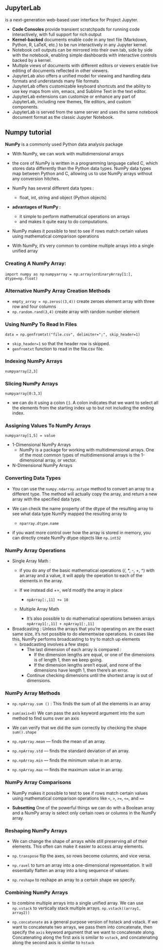 ## JupyterLab 
is a next-generation web-based user interface for Project Jupyter.
- **Code Consoles** provide transient scratchpads for running code interactively, with full support for rich output
- **Kernel-backed** documents enable code in any text file (Markdown, Python, R, LaTeX, etc.) to be run interactively in any Jupyter kernel.
- Notebook cell outputs can be mirrored into their own tab, side by side with the notebook, enabling simple dashboards with interactive controls backed by a kernel.
- Multiple views of documents with different editors or viewers enable live editing of documents reflected in other viewers.
- JupyterLab also offers a unified model for viewing and handling data formats and understands many file formats 
- JupyterLab offers customizable keyboard shortcuts and the ability to use key maps from vim, emacs, and Sublime Text in the text editor.
- JupyterLab extensions can customize or enhance any part of JupyterLab, including new themes, file editors, and custom components.
- JupyterLab is served from the same server and uses the same notebook document format as the classic Jupyter Notebook.

## Numpy tutorial 
**NumPy** is a commonly used Python data analysis package
- With NumPy, we can work with multidimensional arrays
- the core of NumPy is written in a programming language called C, which stores data differently than the Python data types. NumPy data types map between Python and C, allowing us to use NumPy arrays without any conversion hitches.
- NumPy has several different data types :
  - float, int, string and object (Python objects)

- **advantages of NumPy :**
  -  it simple to perform mathematical operations on arrays
  - and makes it quite easy to do computations.
- NumPy makes it possible to test to see if rows match certain values using mathematical comparison operations 
- With NumPy, it’s very common to combine multiple arrays into a single unified array

### Creating A NumPy Array:
`import numpy as np`
`numpyarray = np.array(ordinaryArray[1:], dtype=np.float)`
### Alternative NumPy Array Creation Methods
- `empty_array = np.zeros((3,4))` create zeroes element array with three row and four columns
- `np.random.rand(3,4)` create array with random number element
### Using NumPy To Read In Files
`data = np.genfromtxt("file.csv", delimiter=";", skip_header=1)`
  - `skip_header=1` so that the header row is skipped.
  - `genfromtxt` function to read in the file.csv file.
### Indexing NumPy Arrays
`numpyarray[2,3]`

### Slicing NumPy Arrays
`numpyarray[0:3,3]`
  - we can do it using a colon (:). A colon indicates that we want to select all the elements from the starting index up to but not including the ending index.

### Assigning Values To NumPy Arrays
`numpyarray[1,5] = value`

- 1-Dimensional NumPy Arrays
  - NumPy is a package for working with multidimensional arrays. One of the most common types of multidimensional arrays is the 1-dimensional array, or vector.
- N-Dimensional NumPy Arrays
### Converting Data Types
- You can use the `numpy.ndarray.astype` method to convert an array to a different type. The method will actually copy the array, and return a new array with the specified data type.

- We can check the name property of the dtype of the resulting array to see what data type NumPy mapped the resulting array to
  - `nparray.dtype.name`

- if you want more control over how the array is stored in memory, you can directly create NumPy dtype objects like `np.int32`

### NumPy Array Operations
- Single Array Math :
  - if you do any of the basic mathematical operations (/, *, -, +, ^) with an array and a value, it will apply the operation to each of the elements in the array.
  - If we instead did +=, we’d modify the array in place
    - `npArray[:,11] += 10`

  - Multiple Array Math 
    - It’s also possible to do mathematical operations between arrays `npArray1[:,11] + npArray1[:,11]`
- Broadcasting :
Unless the arrays that you’re operating on are the exact same size, it’s not possible to do elementwise operations. In cases like this, NumPy performs broadcasting to try to match up elements
  - broadcasting involves a few steps:
    - The last dimension of each array is compared :
      - If the dimension lengths are equal, or one of the dimensions is of length 1, then we keep going.
      - If the dimension lengths aren’t equal, and none of the dimensions have length 1, then there’s an error.
    - Continue checking dimensions until the shortest array is out of dimensions.


### NumPy Array Methods
-  `np.npArray.sum ()` : This finds the sum of all the elements in an array
  -  `sum(axis=0)` We can pass the axis keyword argument into the sum method to find sums over an axis
  - We can verify that we did the sum correctly by checking the shape `sum().shape`

- `np.npArray.mean` — finds the mean of an array.
- `np.npArray.std` — finds the standard deviation of an array.
- `np.npArray.min` — finds the minimum value in an array.
- `np.npArray.max` — finds the maximum value in an array.

### NumPy Array Comparisons
- NumPy makes it possible to test to see if rows match certain values using mathematical comparison operations like `<`, `>`, `>=`, `<=`, and `==`

- **Subsetting**
One of the powerful things we can do with a Boolean array and a NumPy array is select only certain rows or columns in the NumPy array. 

### Reshaping NumPy Arrays
- We can change the shape of arrays while still preserving all of their elements. This often can make it easier to access array elements.

- `np.transpose` flip the axes, so rows become columns, and vice versa.
- `np.ravel` to turn an array into a one-dimensional representation. It will essentially flatten an array into a long sequence of values: 
- `np.reshape` to reshape an array to a certain shape we specify.

### Combining NumPy Arrays
- to combine multiple arrays into a single unified array. We can use `np.vstack` to vertically stack multiple arrays.
`np.vstack((array1, array2))`

- `np.concatenate` as a general purpose version of hstack and vstack. If we want to concatenate two arrays, we pass them into concatenate, then specify the `axis` keyword argument that we want to concatenate along. Concatenating along the first axis is similar to `vstack`, and concatenating along the second axis is similar to `hstack`



